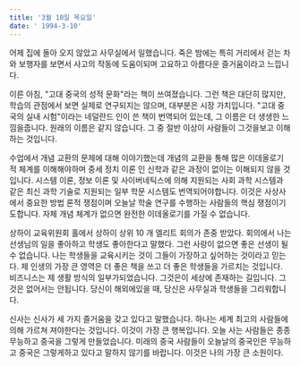 ```yaml
---
title: '3월 10일 목요일'
date: ' 1994-3-10'
---
```

어제 집에 돌아 오지 않았고 사무실에서 일했습니다. 죽은 밤에는 특히 거리에서 걷는 차와 보행자를 보면서 사고의 작동에 도움이되며 고요하고 아름다운 즐거움이라고 느낍니다.

이른 아침, "고대 중국의 성적 문화"라는 책이 쓰여졌습니다. 그런 책은 대단히 많지만, 학습의 관점에서 보면 실제로 연구되지는 않으며, 대부분은 시장 가치입니다. "고대 중국의 실내 시험"이라는 네덜란드 인이 쓴 책이 번역되어 있는데, 그 이름은 더 생생한 느낌을줍니다. 원래의 이름은 같지 않습니다. 그 중 절반 이상이 사람들이 그것을보고 이해하는 것입니다.

수업에서 개념 교환의 문제에 대해 이야기했는데 개념의 교환을 통해 많은 이데올로기 적 체계를 이해해야하며 중세 정치 이론 인 신학과 같은 과정이 없이는 이해되지 않을 것입니다. 시스템 이론, 정보 이론 및 사이버네틱스에 의해 지원되는 사회 과학 시스템과 같은 최신 과학 기술로 지원되는 일부 학문 시스템도 번역되어야합니다. 이것은 사상사에서 중요한 방법 론적 쟁점이며 오늘날 학술 연구를 수행하는 사람들의 핵심 쟁점이기도합니다. 자체 개념 체계가 없으면 완전한 이데올로기를 가질 수 없습니다.

상하이 교육위원회 홀에서 상하이 상위 10 개 엘리트 회의가 존중 받았다. 회의에서 나는 선생님의 일을 좋아하고 학생도 좋아한다고 말했다. 그런 사랑이 없으면 좋은 선생이 될 수 없습니다. 나는 학생들을 교육시키는 것이 그들이 가장하고 싶어하는 것이라고 믿는다. 제 인생의 가장 큰 영역은 더 좋은 책을 쓰고 더 좋은 학생들을 가르치는 것입니다. 비즈니스는 제 생활 방식의 일부가되었습니다. 그것은이 세상에 존재하는 길입니다. 그것은 없어서는 안됩니다. 당신이 해외에있을 때, 당신은 사무실과 학생들을 그리워합니다.

신사는 신사가 세 가지 즐거움을 갖고 있다고 말했습니다. 하나는 세계 최고의 사람들에 의해 가르쳐 져야한다는 것입니다. 이것이 가장 큰 행복입니다. 오늘 사는 사람들은 종종 무능하고 중국을 그렇게 만들었습니다. 미래의 중국 사람들이 오늘날의 중국인은 무능하고 중국은 그렇게하고 있다고 말하지 않기를 바랍니다. 이것은 나의 가장 큰 소원이다.


